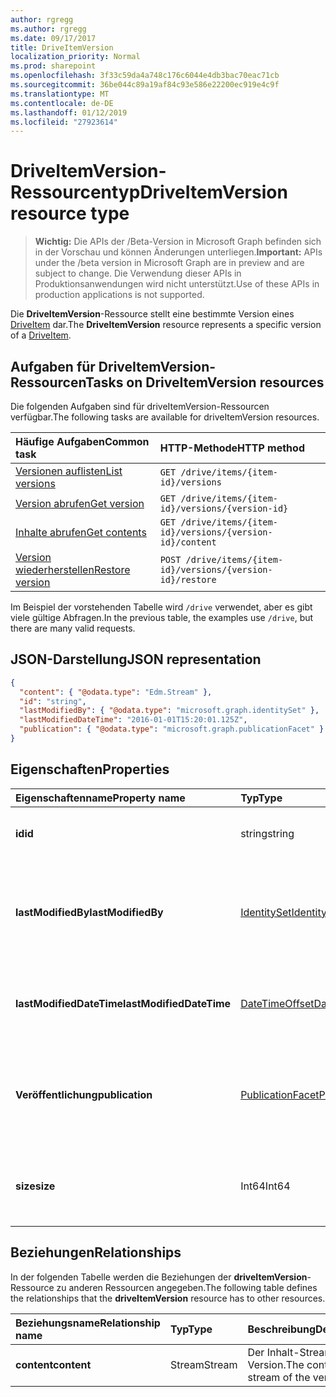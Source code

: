 ```yaml
---
author: rgregg
ms.author: rgregg
ms.date: 09/17/2017
title: DriveItemVersion
localization_priority: Normal
ms.prod: sharepoint
ms.openlocfilehash: 3f33c59da4a748c176c6044e4db3bac70eac71cb
ms.sourcegitcommit: 36be044c89a19af84c93e586e22200ec919e4c9f
ms.translationtype: MT
ms.contentlocale: de-DE
ms.lasthandoff: 01/12/2019
ms.locfileid: "27923614"
---
```

# <a name="driveitemversion-resource-type"></a><span data-ttu-id="82b9b-102">DriveItemVersion-Ressourcentyp</span><span class="sxs-lookup"><span data-stu-id="82b9b-102">DriveItemVersion resource type</span></span>

> <span data-ttu-id="82b9b-103">**Wichtig:** Die APIs der /Beta-Version in Microsoft Graph befinden sich in der Vorschau und können Änderungen unterliegen.</span><span class="sxs-lookup"><span data-stu-id="82b9b-103">**Important:** APIs under the /beta version in Microsoft Graph are in preview and are subject to change.</span></span> <span data-ttu-id="82b9b-104">Die Verwendung dieser APIs in Produktionsanwendungen wird nicht unterstützt.</span><span class="sxs-lookup"><span data-stu-id="82b9b-104">Use of these APIs in production applications is not supported.</span></span>

<span data-ttu-id="82b9b-105">Die **DriveItemVersion**-Ressource stellt eine bestimmte Version eines [DriveItem](driveitem.md) dar.</span><span class="sxs-lookup"><span data-stu-id="82b9b-105">The **DriveItemVersion** resource represents a specific version of a [DriveItem](driveitem.md).</span></span>


## <a name="tasks-on-driveitemversion-resources"></a><span data-ttu-id="82b9b-106">Aufgaben für DriveItemVersion-Ressourcen</span><span class="sxs-lookup"><span data-stu-id="82b9b-106">Tasks on DriveItemVersion resources</span></span>

<span data-ttu-id="82b9b-107">Die folgenden Aufgaben sind für driveItemVersion-Ressourcen verfügbar.</span><span class="sxs-lookup"><span data-stu-id="82b9b-107">The following tasks are available for driveItemVersion resources.</span></span>

|            <span data-ttu-id="82b9b-108">Häufige Aufgaben</span><span class="sxs-lookup"><span data-stu-id="82b9b-108">Common task</span></span>             |         <span data-ttu-id="82b9b-109">HTTP-Methode</span><span class="sxs-lookup"><span data-stu-id="82b9b-109">HTTP method</span></span>         |
| :--------------------------------- | :-------------------------- |
| <span data-ttu-id="82b9b-110">[Versionen auflisten][version-list]</span><span class="sxs-lookup"><span data-stu-id="82b9b-110">[List versions][version-list]</span></span>      | `GET /drive/items/{item-id}/versions`  |
| <span data-ttu-id="82b9b-111">[Version abrufen][version-get]</span><span class="sxs-lookup"><span data-stu-id="82b9b-111">[Get version][version-get]</span></span>         | `GET /drive/items/{item-id}/versions/{version-id}`     |
| <span data-ttu-id="82b9b-112">[Inhalte abrufen][content-get]</span><span class="sxs-lookup"><span data-stu-id="82b9b-112">[Get contents][content-get]</span></span>        | `GET /drive/items/{item-id}/versions/{version-id}/content` |
| <span data-ttu-id="82b9b-113">[Version wiederherstellen][version-restore]</span><span class="sxs-lookup"><span data-stu-id="82b9b-113">[Restore version][version-restore]</span></span> | `POST /drive/items/{item-id}/versions/{version-id}/restore` |

[version-list]: ../api/driveitem-list-versions.md
[version-get]: ../api/driveitemversion-get.md
[content-get]: ../api/driveitemversion-get-contents.md
[version-restore]: ../api/driveitemversion-restore.md

<span data-ttu-id="82b9b-114">Im Beispiel der vorstehenden Tabelle wird `/drive` verwendet, aber es gibt viele gültige Abfragen.</span><span class="sxs-lookup"><span data-stu-id="82b9b-114">In the previous table, the examples use `/drive`, but there are many valid requests.</span></span>

## <a name="json-representation"></a><span data-ttu-id="82b9b-115">JSON-Darstellung</span><span class="sxs-lookup"><span data-stu-id="82b9b-115">JSON representation</span></span>

<!-- { "blockType": "resource", "@odata.type": "microsoft.graph.driveItemVersion", "@type.aka": "oneDrive.driveItemVersion" } -->

```json
{
  "content": { "@odata.type": "Edm.Stream" },
  "id": "string",
  "lastModifiedBy": { "@odata.type": "microsoft.graph.identitySet" },
  "lastModifiedDateTime": "2016-01-01T15:20:01.125Z",
  "publication": { "@odata.type": "microsoft.graph.publicationFacet" }
}
```

## <a name="properties"></a><span data-ttu-id="82b9b-116">Eigenschaften</span><span class="sxs-lookup"><span data-stu-id="82b9b-116">Properties</span></span>

|      <span data-ttu-id="82b9b-117">Eigenschaftenname</span><span class="sxs-lookup"><span data-stu-id="82b9b-117">Property name</span></span>       |                         <span data-ttu-id="82b9b-118">Typ</span><span class="sxs-lookup"><span data-stu-id="82b9b-118">Type</span></span>                         |                               <span data-ttu-id="82b9b-119">Beschreibung</span><span class="sxs-lookup"><span data-stu-id="82b9b-119">Description</span></span>                               |
| :----------------------- | :--------------------------------------------------- | :---------------------------------------------------------------------- |
| <span data-ttu-id="82b9b-120">**id**</span><span class="sxs-lookup"><span data-stu-id="82b9b-120">**id**</span></span>                   | <span data-ttu-id="82b9b-121">string</span><span class="sxs-lookup"><span data-stu-id="82b9b-121">string</span></span>                                               | <span data-ttu-id="82b9b-122">Die ID der Version.</span><span class="sxs-lookup"><span data-stu-id="82b9b-122">The ID of the version.</span></span> <span data-ttu-id="82b9b-123">Schreibgeschützt.</span><span class="sxs-lookup"><span data-stu-id="82b9b-123">Read-only.</span></span>                                       |
| <span data-ttu-id="82b9b-124">**lastModifiedBy**</span><span class="sxs-lookup"><span data-stu-id="82b9b-124">**lastModifiedBy**</span></span>       | [<span data-ttu-id="82b9b-125">IdentitySet</span><span class="sxs-lookup"><span data-stu-id="82b9b-125">IdentitySet</span></span>](../resources/identityset.md)           | <span data-ttu-id="82b9b-126">Die Identität des Benutzers, der die Version zuletzt geändert hat.</span><span class="sxs-lookup"><span data-stu-id="82b9b-126">Identity of the user which last modified the version.</span></span> <span data-ttu-id="82b9b-127">Schreibgeschützt.</span><span class="sxs-lookup"><span data-stu-id="82b9b-127">Read-only.</span></span>        |
| <span data-ttu-id="82b9b-128">**lastModifiedDateTime**</span><span class="sxs-lookup"><span data-stu-id="82b9b-128">**lastModifiedDateTime**</span></span> | [<span data-ttu-id="82b9b-129">DateTimeOffset</span><span class="sxs-lookup"><span data-stu-id="82b9b-129">DateTimeOffset</span></span>](../resources/timestamp.md)          | <span data-ttu-id="82b9b-130">Datum und Uhrzeit der letzten Änderung der Version.</span><span class="sxs-lookup"><span data-stu-id="82b9b-130">Date and time the version was last modified.</span></span> <span data-ttu-id="82b9b-131">Schreibgeschützt.</span><span class="sxs-lookup"><span data-stu-id="82b9b-131">Read-only.</span></span>                 |
| <span data-ttu-id="82b9b-132">**Veröffentlichung**</span><span class="sxs-lookup"><span data-stu-id="82b9b-132">**publication**</span></span>          | [<span data-ttu-id="82b9b-133">PublicationFacet</span><span class="sxs-lookup"><span data-stu-id="82b9b-133">PublicationFacet</span></span>](../resources/publicationfacet.md) | <span data-ttu-id="82b9b-134">Zeigt den Veröffentlichungsstatus dieser bestimmten Version an.</span><span class="sxs-lookup"><span data-stu-id="82b9b-134">Indicates the publication status of this particular version.</span></span> <span data-ttu-id="82b9b-135">Schreibgeschützt.</span><span class="sxs-lookup"><span data-stu-id="82b9b-135">Read-only.</span></span> |
| <span data-ttu-id="82b9b-136">**size**</span><span class="sxs-lookup"><span data-stu-id="82b9b-136">**size**</span></span>                 | <span data-ttu-id="82b9b-137">Int64</span><span class="sxs-lookup"><span data-stu-id="82b9b-137">Int64</span></span>                                                | <span data-ttu-id="82b9b-138">Gibt die Größe des Inhalt-Streams für diese Version des Elements an.</span><span class="sxs-lookup"><span data-stu-id="82b9b-138">Indicates the size of the content stream for this version of the item.</span></span>  |

## <a name="relationships"></a><span data-ttu-id="82b9b-139">Beziehungen</span><span class="sxs-lookup"><span data-stu-id="82b9b-139">Relationships</span></span>

<span data-ttu-id="82b9b-140">In der folgenden Tabelle werden die Beziehungen der **driveItemVersion**-Ressource zu anderen Ressourcen angegeben.</span><span class="sxs-lookup"><span data-stu-id="82b9b-140">The following table defines the relationships that the **driveItemVersion** resource has to other resources.</span></span>

| <span data-ttu-id="82b9b-141">Beziehungsname</span><span class="sxs-lookup"><span data-stu-id="82b9b-141">Relationship name</span></span> |  <span data-ttu-id="82b9b-142">Typ</span><span class="sxs-lookup"><span data-stu-id="82b9b-142">Type</span></span>  |            <span data-ttu-id="82b9b-143">Beschreibung</span><span class="sxs-lookup"><span data-stu-id="82b9b-143">Description</span></span>             |
| :---------------- | :----- | :--------------------------------- |
| <span data-ttu-id="82b9b-144">**content**</span><span class="sxs-lookup"><span data-stu-id="82b9b-144">**content**</span></span>       | <span data-ttu-id="82b9b-145">Stream</span><span class="sxs-lookup"><span data-stu-id="82b9b-145">Stream</span></span> | <span data-ttu-id="82b9b-146">Der Inhalt-Stream der Version.</span><span class="sxs-lookup"><span data-stu-id="82b9b-146">The content stream of the version.</span></span> |

<!-- {
  "type": "#page.annotation",
  "description": "The version facet provides information about the properties of a file version.",
  "keywords": "version,versions,version-history,history",
  "section": "documentation",
  "tocPath": "Facets/Version"
} -->
